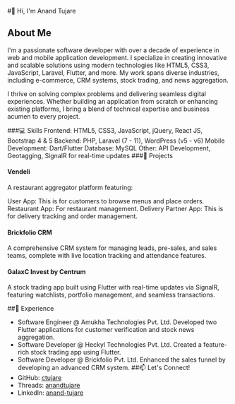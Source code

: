 #👋 Hi, I'm Anand Tujare
## About Me
I'm a passionate software developer with over a decade of experience in web and mobile application development. I specialize in creating innovative and scalable solutions using modern technologies like HTML5, CSS3, JavaScript, Laravel, Flutter, and more. My work spans diverse industries, including e-commerce, CRM systems, stock trading, and news aggregation.

I thrive on solving complex problems and delivering seamless digital experiences. Whether building an application from scratch or enhancing existing platforms, I bring a blend of technical expertise and business acumen to every project.

###💻 Skills
Frontend: HTML5, CSS3, JavaScript, jQuery, React JS, Bootstrap 4 & 5
Backend: PHP, Laravel (7 - 11), WordPress (v5 - v6)
Mobile Development: Dart/Flutter
Database: MySQL
Other: API Development, Geotagging, SignalR for real-time updates
###🚀 Projects
#### Vendeli
A restaurant aggregator platform featuring:

User App: This is for customers to browse menus and place orders.
Restaurant App: For restaurant management.
Delivery Partner App: This is for delivery tracking and order management.
#### Brickfolio CRM
A comprehensive CRM system for managing leads, pre-sales, and sales teams, complete with live location tracking and attendance features.

#### GalaxC Invest by Centrum
A stock trading app built using Flutter with real-time updates via SignalR, featuring watchlists, portfolio management, and seamless transactions.

##🌟 Experience
- Software Engineer @ Amukha Technologies Pvt. Ltd.
Developed two Flutter applications for customer verification and stock news aggregation.
- Software Developer @ Heckyl Technologies Pvt. Ltd.
Created a feature-rich stock trading app using Flutter.
- Software Developer @ Brickfolio Pvt. Ltd.
Enhanced the sales funnel by developing an advanced CRM system.
##📫 Let's Connect!
- GitHub: [ctujare](https://www.github.com/ctujare)
- Threads: [anandtujare](https://www.threads.net/@anandtujare)
- LinkedIn: [anand-tujare](https://www.linkedin.com/in/anand-tujare/)
